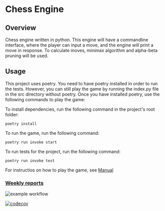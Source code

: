 # Chess Engine

## Overview
Chess engine written in python. This engine will have a commandline interface, where the player can input a move, and the engine will print a move in response. To calculate moves, minimax algorithm and alpha-beta pruning will be used.

## Usage
This project uses poetry. You need to have poetry installed in order to run the tests. However, you can still play the game by running the index.py file in the src directory without poetry.
Once you have installed poetry, use the following commands to play the game:

To install dependencies, run the following command in the project's root folder:
~~~
poetry install
~~~

To run the game, run the following command:
~~~
poetry run invoke start
~~~

To run tests for the project, run the following command:
~~~
poetry run invoke test
~~~
For instructios on how to play the game, see [Manual](./documentation/manual.md)

### [Weekly reports](./documentation/viikkoraportit)

![example workflow](https://github.com/rikumat/chess-engine/workflows/CI/badge.svg)

[![codecov](https://codecov.io/gh/rikumat/chess-engine/graph/badge.svg?token=79OMT6GWXF)](https://codecov.io/gh/rikumat/chess-engine)

